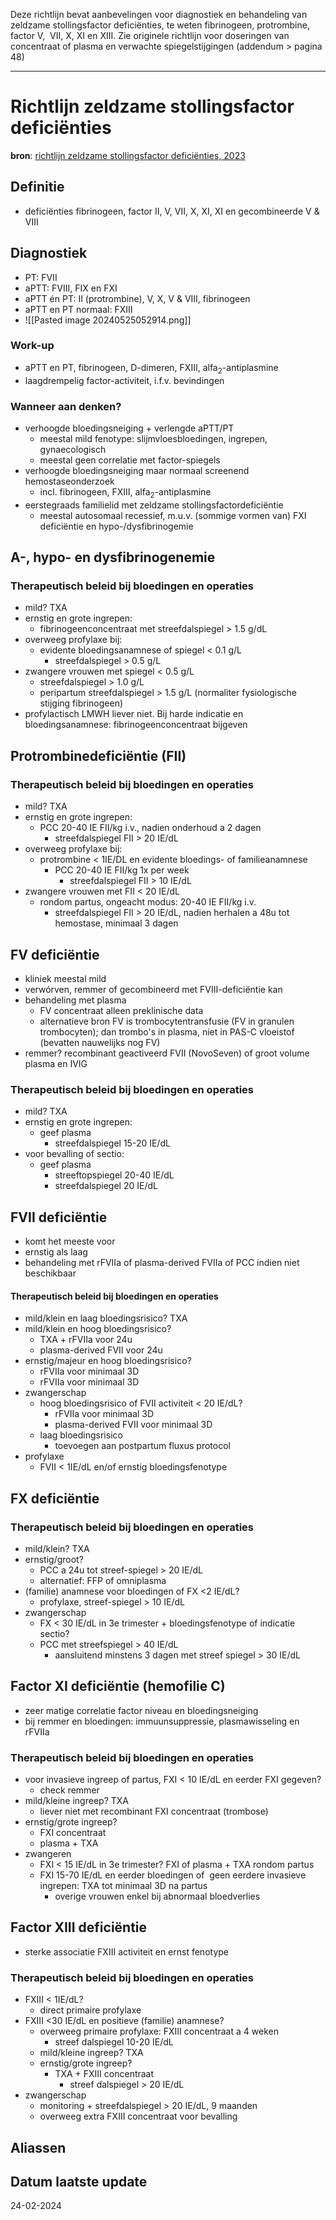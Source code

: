 Deze richtlijn bevat aanbevelingen voor diagnostiek en behandeling van zeldzame stollingsfactor deficiënties, te weten fibrinogeen, protrombine, factor V,  VII, X, XI en XIII. Zie originele richtlijn voor doseringen van concentraat of plasma en verwachte spiegelstijgingen (addendum > pagina 48)
___
# Richtlijn zeldzame stollingsfactor deficiënties
**bron**: [richtlijn zeldzame stollingsfactor deficiënties, 2023](https://publicatie.hematologienederland.nl/richtlijnen/zeldzame-stollingsfactordeficienties/)
## Definitie
- deficiënties fibrinogeen, factor II, V, VII, X, XI, XI en gecombineerde V & VIII
## Diagnostiek
- PT: FVII
- aPTT: FVIII, FIX en FXI
- aPTT én PT: II (protrombine), V, X, V & VIII, fibrinogeen
- aPTT en PT normaal: FXIII
- ![[Pasted image 20240525052914.png]]
### Work-up
- aPTT en PT, fibrinogeen, D-dimeren, FXIII, alfa<sub>2</sub>-antiplasmine
- laagdrempelig factor-activiteit, i.f.v. bevindingen
### Wanneer aan denken?
- verhoogde bloedingsneiging + verlengde aPTT/PT
	- meestal mild fenotype: slijmvloesbloedingen, ingrepen, gynaecologisch
	- meestal geen correlatie met factor-spiegels
- verhoogde bloedingsneiging maar normaal screenend hemostaseonderzoek
	- incl. fibrinogeen, FXIII, alfa<sub>2</sub>-antiplasmine
- eerstegraads familielid met zeldzame stollingsfactordeficiëntie
	- meestal autosomaal recessief, m.u.v. (sommige vormen van) FXI deficiëntie en hypo-/dysfibrinogemie
## A-, hypo- en dysfibrinogenemie
### Therapeutisch beleid bij bloedingen en operaties
- mild? TXA
- ernstig en grote ingrepen:
	- fibrinogeenconcentraat met streefdalspiegel > 1.5 g/dL
- overweeg profylaxe bij:
	- evidente bloedingsanamnese of spiegel < 0.1 g/L
		- streefdalspiegel > 0.5 g/L
- zwangere vrouwen met spiegel < 0.5 g/L
	- streefdalspiegel > 1.0 g/L
	- peripartum streefdalspiegel > 1.5 g/L (normaliter fysiologische stijging fibrinogeen)
- profylactisch LMWH liever niet. Bij harde indicatie en bloedingsanamnese: fibrinogeenconcentraat bijgeven
## Protrombinedeficiëntie (FII)
### Therapeutisch beleid bij bloedingen en operaties
- mild? TXA
- ernstig en grote ingrepen:
	- PCC 20-40 IE FII/kg i.v., nadien onderhoud a 2 dagen
		- streefdalspiegel FII > 20 IE/dL
- overweeg profylaxe bij:
	- protrombine < 1IE/DL en evidente bloedings- of familieanamnese
		- PCC 20-40 IE FII/kg 1x per week
			- streefdalspiegel FII > 10 IE/dL
- zwangere vrouwen met FII < 20 IE/dL
	- rondom partus, ongeacht modus: 20-40 IE FII/kg i.v. 
		- streefdalspiegel FII > 20 IE/dL, nadien herhalen a 48u tot hemostase, minimaal 3 dagen
## FV deficiëntie
- kliniek meestal mild
- verwórven, remmer of gecombineerd met FVIII-deficiëntie kan
- behandeling met plasma
	- FV concentraat alleen preklinische data
	- alternatieve bron FV is trombocytentransfusie (FV in granulen trombocyten); dan trombo's in plasma, niet in PAS-C vloeistof (bevatten nauwelijks nog FV)
- remmer? recombinant geactiveerd FVII (NovoSeven) of groot volume plasma en IVIG
### Therapeutisch beleid bij bloedingen en operaties
- mild? TXA
- ernstig en grote ingrepen:
	- geef plasma
		- streefdalspiegel 15-20 IE/dL
- voor bevalling of sectio:
	- geef plasma
		- streeftopspiegel 20-40 IE/dL
		- streefdalspiegel 20 IE/dL
## FVII deficiëntie
- komt het meeste voor
- ernstig als laag
- behandeling met rFVIIa of plasma-derived FVIIa of PCC indien niet beschikbaar
#### Therapeutisch beleid bij bloedingen en operaties
- mild/klein en laag bloedingsrisico? TXA
- mild/klein en hoog bloedingsrisico?
	- TXA + rFVIIa voor 24u
	- plasma-derived FVII voor 24u
- ernstig/majeur en hoog bloedingsrisico?
	- rFVIIa voor minimaal 3D
	- rFVIIa voor minimaal 3D
- zwangerschap
	- hoog bloedingsrisico of FVII activiteit < 20 IE/dL? 
		- rFVIIa voor minimaal 3D
		- plasma-derived FVII voor minimaal 3D
	- laag bloedingsrisico
		- toevoegen aan postpartum fluxus protocol
- profylaxe
	- FVII < 1IE/dL en/of ernstig bloedingsfenotype
## FX deficiëntie
### Therapeutisch beleid bij bloedingen en operaties
- mild/klein? TXA
- ernstig/groot?
	- PCC a 24u tot streef-spiegel > 20 IE/dL
	- alternatief: FFP of omniplasma
- (familie) anamnese voor bloedingen of FX <2 IE/dL?
	- profylaxe, streef-spiegel > 10 IE/dL
- zwangerschap
	- FX < 30 IE/dL in 3e trimester + bloedingsfenotype of indicatie sectio?
	- PCC met streefspiegel > 40 IE/dL
		- aansluitend minstens 3 dagen met streef spiegel > 30 IE/dL
## Factor XI deficiëntie (hemofilie C)
- zeer matige correlatie factor niveau en bloedingsneiging
- bij remmer en bloedingen: immuunsuppressie, plasmawisseling en rFVIIa
### Therapeutisch beleid bij bloedingen en operaties
- voor invasieve ingreep of partus, FXI < 10 IE/dL en eerder FXI gegeven?
	- check remmer
- mild/kleine ingreep? TXA
	- liever niet met recombinant FXI concentraat (trombose)
- ernstig/grote ingreep?
	- FXI concentraat
	- plasma + TXA
- zwangeren
	- FXI < 15 IE/dL in 3e trimester? FXI of plasma + TXA rondom partus
	- FXI 15-70 IE/dL en eerder bloedingen of  geen eerdere invasieve ingrepen: TXA tot minimaal 3D na partus
		- overige vrouwen enkel bij abnormaal bloedverlies
## Factor XIII deficiëntie
- sterke associatie FXIII activiteit en ernst fenotype
### Therapeutisch beleid bij bloedingen en operaties
- FXIII < 1IE/dL? 
	- direct primaire profylaxe
- FXIII <30 IE/dL en positieve (familie) anamnese?
	- overweeg primaire profylaxe: FXIII concentraat a 4 weken
		- streef dalspiegel 10-20 IE/dL
	- mild/kleine ingreep? TXA
	- ernstig/grote ingreep? 
		- TXA + FXIII concentraat
			- streef dalspiegel > 20 IE/dL
- zwangerschap
	- monitoring + streefdalspiegel > 20 IE/dL, 9 maanden
	- overweeg extra FXIII concentraat voor bevalling
## Aliassen
## Datum laatste update
24-02-2024